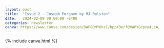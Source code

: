 ```yaml
---
layout: post
title:  "Issue 2 - Joseph Forgave by MJ Rolston"
date:   2024-02-09 00:00:00 -0400
categories: newsletter
canva: https://www.canva.com/design/DAF8QMY6hzE/bppX3erfQWWPYGcpxuALcA/view
---
```

{% include canva.html %}